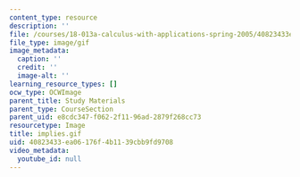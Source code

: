 ```yaml
---
content_type: resource
description: ''
file: /courses/18-013a-calculus-with-applications-spring-2005/40823433ea06176f4b1139cbb9fd9708_implies.gif
file_type: image/gif
image_metadata:
  caption: ''
  credit: ''
  image-alt: ''
learning_resource_types: []
ocw_type: OCWImage
parent_title: Study Materials
parent_type: CourseSection
parent_uid: e8cdc347-f062-2f11-96ad-2879f268cc73
resourcetype: Image
title: implies.gif
uid: 40823433-ea06-176f-4b11-39cbb9fd9708
video_metadata:
  youtube_id: null
---
```

